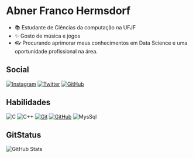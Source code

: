 
# Abner Franco Hermsdorf

* 📚 Estudante de Ciências da computação na UFJF
* ✨ Gosto de música e jogos
* 👓 Procurando aprimorar meus conhecimentos em Data Science e uma oportunidade profissional na área.

## Social
[![Instagram](https://img.shields.io/badge/Instagram-000?style=for-the-badge&logo=instagram)](https://www.instagram.com/_hermsdorf/)
[![Twitter](https://img.shields.io/badge/Twitter-000?style=for-the-badge&logo=twitter)](https://twitter.com/SEUUSERNAME)
[![GitHub](https://img.shields.io/badge/GitHub-000?style=for-the-badge&logo=github)](https://github.com/Hermsdorf)

## Habilidades

![C](https://img.shields.io/badge/C-000?style=for-the-badge&logo=c)
![C++](https://img.shields.io/badge/C%2B%2B-000?style=for-the-badge&logo=c%2B%2B&logoColor=00599C)
[![Git](https://img.shields.io/badge/Git-000?style=for-the-badge&logo=git&logoColor=E94D5F)](https://git-scm.com/doc) 
[![GitHub](https://img.shields.io/badge/GitHub-000?style=for-the-badge&logo=github&logoColor=30A3DC)](https://docs.github.com/)
![MysSql](https://img.shields.io/badge/MySql-000?style=for-the-badge&logo=MySql)

## GitStatus

![GitHub Stats](https://github-readme-stats.vercel.app/api?username=Hermsdorf&theme=transparent&bg_color=000&border_color=30A3DC&show_icons=true&icon_color=30A3DC&title_color=E94D5F&text_color=FFF)

